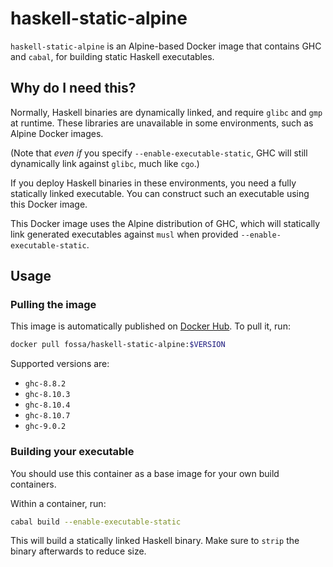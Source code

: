 # haskell-static-alpine

`haskell-static-alpine` is an Alpine-based Docker image that contains GHC and `cabal`, for building static Haskell executables.

## Why do I need this?

Normally, Haskell binaries are dynamically linked, and require `glibc` and `gmp` at runtime. These libraries are unavailable in some environments, such as Alpine Docker images.

(Note that _even if_ you specify `--enable-executable-static`, GHC will still dynamically link against `glibc`, much like `cgo`.)

If you deploy Haskell binaries in these environments, you need a fully statically linked executable. You can construct such an executable using this Docker image.

This Docker image uses the Alpine distribution of GHC, which will statically link generated executables against `musl` when provided `--enable-executable-static`.

## Usage

### Pulling the image

This image is automatically published on [Docker Hub](https://hub.docker.com/r/fossa/haskell-static-alpine). To pull it, run:

```sh
docker pull fossa/haskell-static-alpine:$VERSION
```

Supported versions are:

- `ghc-8.8.2`
- `ghc-8.10.3`
- `ghc-8.10.4`
- `ghc-8.10.7`
- `ghc-9.0.2`

### Building your executable

You should use this container as a base image for your own build containers.

Within a container, run:

```sh
cabal build --enable-executable-static
```

This will build a statically linked Haskell binary. Make sure to `strip` the binary afterwards to reduce size.
